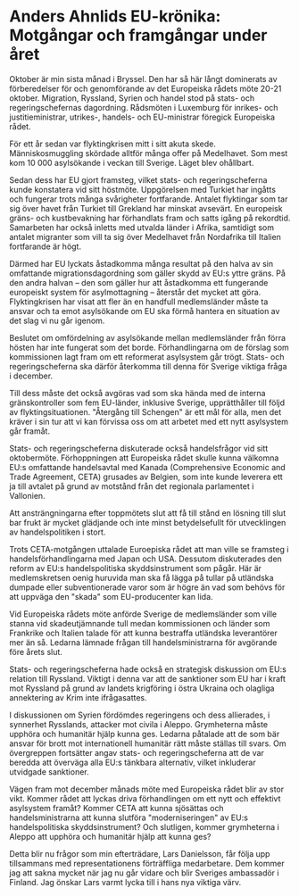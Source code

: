 # Anders Ahnlids EU-krönika: Motgångar och framgångar under året

Oktober är min sista månad i Bryssel. Den har så här långt dominerats av förberedelser för och genomförande av det Europeiska rådets möte 20-21 oktober. Migration, Ryssland, Syrien och handel stod på stats- och regeringschefernas dagordning. Rådsmöten i Luxemburg för inrikes- och justitieministrar, utrikes-, handels- och EU-ministrar föregick Europeiska rådet.

För ett år sedan var flyktingkrisen mitt i sitt akuta skede. Människosmuggling skördade alltför många offer på Medelhavet. Som mest kom 10 000 asylsökande i veckan till Sverige. Läget blev ohållbart.

Sedan dess har EU gjort framsteg, vilket stats- och regeringscheferna kunde konstatera vid sitt höstmöte. Uppgörelsen med Turkiet har ingåtts och fungerar trots många svårigheter fortfarande. Antalet flyktingar som tar sig över havet från Turkiet till Grekland har minskat avsevärt. En europeisk gräns- och kustbevakning har förhandlats fram och satts igång på rekordtid. Samarbeten har också inletts med utvalda länder i Afrika, samtidigt som antalet migranter som vill ta sig över Medelhavet från Nordafrika till Italien fortfarande är högt.

Därmed har EU lyckats åstadkomma många resultat på den halva av sin omfattande migrationsdagordning som gäller skydd av EU:s yttre gräns. På den andra halvan – den som gäller hur att åstadkomma ett fungerande europeiskt system för asylmottagning – återstår det mycket att göra. Flyktingkrisen har visat att fler än en handfull medlemsländer måste ta ansvar och ta emot asylsökande om EU ska förmå hantera en situation av det slag vi nu går igenom.

Beslutet om omfördelning av asylsökande mellan medlemsländer från förra hösten har inte fungerat som det borde. Förhandlingarna om de förslag som kommissionen lagt fram om ett reformerat asylsystem går trögt. Stats- och regeringscheferna ska därför återkomma till denna för Sverige viktiga fråga i december.

Till dess måste det också avgöras vad som ska hända med de interna gränskontroller som fem EU-länder, inklusive Sverige, upprätthåller till följd av flyktingsituationen. "Återgång till Schengen" är ett mål för alla, men det kräver i sin tur att vi kan förvissa oss om att arbetet med ett nytt asylsystem går framåt.

Stats- och regeringscheferna diskuterade också handelsfrågor vid sitt oktobermöte. Förhoppningen att Europeiska rådet skulle kunna välkomna EU:s omfattande handelsavtal med Kanada (Comprehensive Economic and Trade Agreement, CETA) grusades av Belgien, som inte kunde leverera ett ja till avtalet på grund av motstånd från det regionala parlamentet i Vallonien.

Att ansträngningarna efter toppmötets slut att få till stånd en lösning till slut bar frukt är mycket glädjande och inte minst betydelsefullt för utvecklingen av handelspolitiken i stort.

Trots CETA-motgången uttalade Euroepiska rådet att man ville se framsteg i handelsförhandlingarna med Japan och USA. Dessutom diskuterades den reform av EU:s handelspolitiska skyddsinstrument som pågår. Här är medlemskretsen oenig huruvida man ska få lägga på tullar på utländska dumpade eller subventionerade varor som är högre än vad som behövs för att uppväga den "skada" som EU-producenter kan lida.

Vid Europeiska rådets möte anförde Sverige de medlemsländer som ville stanna vid skadeutjämnande tull medan kommissionen och länder som Frankrike och Italien talade för att kunna bestraffa utländska leverantörer mer än så. Ledarna lämnade frågan till handelsministrarna för avgörande före årets slut.

Stats- och regeringscheferna hade också en strategisk diskussion om EU:s relation till Ryssland. Viktigt i denna var att de sanktioner som EU har i kraft mot Ryssland på grund av landets krigföring i östra Ukraina och olagliga annektering av Krim inte ifrågasattes.

I diskussionen om Syrien fördömdes regeringens och dess allierades, i synnerhet Rysslands, attacker mot civila i Aleppo. Grymheterna måste upphöra och humanitär hjälp kunna ges. Ledarna påtalade att de som bär ansvar för brott mot internationell humanitär rätt måste ställas till svars. Om övergreppen fortsätter angav stats- och regeringscheferna att de var beredda att överväga alla EU:s tänkbara alternativ, vilket inkluderar utvidgade sanktioner.

Vägen fram mot december månads möte med Europeiska rådet blir av stor vikt. Kommer rådet att lyckas driva förhandlingen om ett nytt och effektivt asylsystem framåt? Kommer CETA att kunna sjösättas och handelsministrarna att kunna slutföra "moderniseringen" av EU:s handelspolitiska skyddsinstrument? Och slutligen, kommer grymheterna i Aleppo att upphöra och humanitär hjälp att kunna ges?

Detta blir nu frågor som min efterträdare, Lars Danielsson, får följa upp tillsammans med representationens förträffliga medarbetare. Dem kommer jag att sakna mycket när jag nu går vidare och blir Sveriges ambassadör i Finland. Jag önskar Lars varmt lycka till i hans nya viktiga värv.
